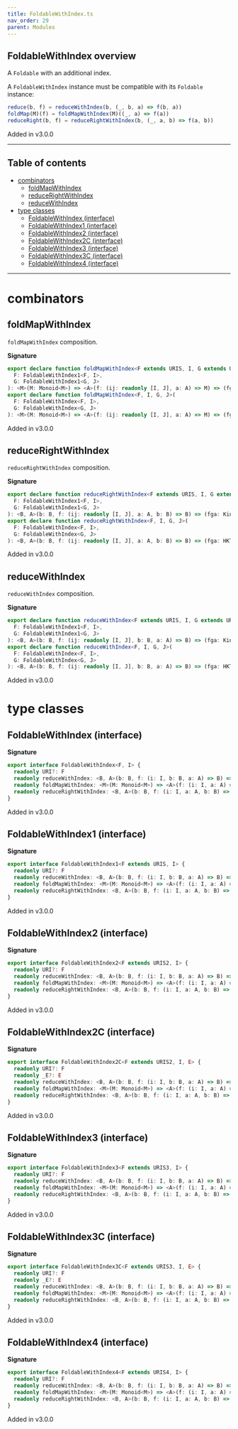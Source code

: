 ```yaml
---
title: FoldableWithIndex.ts
nav_order: 29
parent: Modules
---
```


## FoldableWithIndex overview

A `Foldable` with an additional index.

A `FoldableWithIndex` instance must be compatible with its `Foldable` instance:

```ts
reduce(b, f) = reduceWithIndex(b, (_, b, a) => f(b, a))
foldMap(M)(f) = foldMapWithIndex(M)((_, a) => f(a))
reduceRight(b, f) = reduceRightWithIndex(b, (_, a, b) => f(a, b))
```

Added in v3.0.0

---

<h2 class="text-delta">Table of contents</h2>

- [combinators](#combinators)
  - [foldMapWithIndex](#foldmapwithindex)
  - [reduceRightWithIndex](#reducerightwithindex)
  - [reduceWithIndex](#reducewithindex)
- [type classes](#type-classes)
  - [FoldableWithIndex (interface)](#foldablewithindex-interface)
  - [FoldableWithIndex1 (interface)](#foldablewithindex1-interface)
  - [FoldableWithIndex2 (interface)](#foldablewithindex2-interface)
  - [FoldableWithIndex2C (interface)](#foldablewithindex2c-interface)
  - [FoldableWithIndex3 (interface)](#foldablewithindex3-interface)
  - [FoldableWithIndex3C (interface)](#foldablewithindex3c-interface)
  - [FoldableWithIndex4 (interface)](#foldablewithindex4-interface)

---

# combinators

## foldMapWithIndex

`foldMapWithIndex` composition.

**Signature**

```ts
export declare function foldMapWithIndex<F extends URIS, I, G extends URIS, J>(
  F: FoldableWithIndex1<F, I>,
  G: FoldableWithIndex1<G, J>
): <M>(M: Monoid<M>) => <A>(f: (ij: readonly [I, J], a: A) => M) => (fga: Kind<F, Kind<G, A>>) => M
export declare function foldMapWithIndex<F, I, G, J>(
  F: FoldableWithIndex<F, I>,
  G: FoldableWithIndex<G, J>
): <M>(M: Monoid<M>) => <A>(f: (ij: readonly [I, J], a: A) => M) => (fga: HKT<F, HKT<G, A>>) => M
```

Added in v3.0.0

## reduceRightWithIndex

`reduceRightWithIndex` composition.

**Signature**

```ts
export declare function reduceRightWithIndex<F extends URIS, I, G extends URIS, J>(
  F: FoldableWithIndex1<F, I>,
  G: FoldableWithIndex1<G, J>
): <B, A>(b: B, f: (ij: readonly [I, J], a: A, b: B) => B) => (fga: Kind<F, Kind<G, A>>) => B
export declare function reduceRightWithIndex<F, I, G, J>(
  F: FoldableWithIndex<F, I>,
  G: FoldableWithIndex<G, J>
): <B, A>(b: B, f: (ij: readonly [I, J], a: A, b: B) => B) => (fga: HKT<F, HKT<G, A>>) => B
```

Added in v3.0.0

## reduceWithIndex

`reduceWithIndex` composition.

**Signature**

```ts
export declare function reduceWithIndex<F extends URIS, I, G extends URIS, J>(
  F: FoldableWithIndex1<F, I>,
  G: FoldableWithIndex1<G, J>
): <B, A>(b: B, f: (ij: readonly [I, J], b: B, a: A) => B) => (fga: Kind<F, Kind<G, A>>) => B
export declare function reduceWithIndex<F, I, G, J>(
  F: FoldableWithIndex<F, I>,
  G: FoldableWithIndex<G, J>
): <B, A>(b: B, f: (ij: readonly [I, J], b: B, a: A) => B) => (fga: HKT<F, HKT<G, A>>) => B
```

Added in v3.0.0

# type classes

## FoldableWithIndex (interface)

**Signature**

```ts
export interface FoldableWithIndex<F, I> {
  readonly URI?: F
  readonly reduceWithIndex: <B, A>(b: B, f: (i: I, b: B, a: A) => B) => (fa: HKT<F, A>) => B
  readonly foldMapWithIndex: <M>(M: Monoid<M>) => <A>(f: (i: I, a: A) => M) => (fa: HKT<F, A>) => M
  readonly reduceRightWithIndex: <B, A>(b: B, f: (i: I, a: A, b: B) => B) => (fa: HKT<F, A>) => B
}
```

Added in v3.0.0

## FoldableWithIndex1 (interface)

**Signature**

```ts
export interface FoldableWithIndex1<F extends URIS, I> {
  readonly URI?: F
  readonly reduceWithIndex: <B, A>(b: B, f: (i: I, b: B, a: A) => B) => (fa: Kind<F, A>) => B
  readonly foldMapWithIndex: <M>(M: Monoid<M>) => <A>(f: (i: I, a: A) => M) => (fa: Kind<F, A>) => M
  readonly reduceRightWithIndex: <B, A>(b: B, f: (i: I, a: A, b: B) => B) => (fa: Kind<F, A>) => B
}
```

Added in v3.0.0

## FoldableWithIndex2 (interface)

**Signature**

```ts
export interface FoldableWithIndex2<F extends URIS2, I> {
  readonly URI?: F
  readonly reduceWithIndex: <B, A>(b: B, f: (i: I, b: B, a: A) => B) => <E>(fa: Kind2<F, E, A>) => B
  readonly foldMapWithIndex: <M>(M: Monoid<M>) => <A>(f: (i: I, a: A) => M) => <E>(fa: Kind2<F, E, A>) => M
  readonly reduceRightWithIndex: <B, A>(b: B, f: (i: I, a: A, b: B) => B) => <E>(fa: Kind2<F, E, A>) => B
}
```

Added in v3.0.0

## FoldableWithIndex2C (interface)

**Signature**

```ts
export interface FoldableWithIndex2C<F extends URIS2, I, E> {
  readonly URI?: F
  readonly _E?: E
  readonly reduceWithIndex: <B, A>(b: B, f: (i: I, b: B, a: A) => B) => (fa: Kind2<F, E, A>) => B
  readonly foldMapWithIndex: <M>(M: Monoid<M>) => <A>(f: (i: I, a: A) => M) => (fa: Kind2<F, E, A>) => M
  readonly reduceRightWithIndex: <B, A>(b: B, f: (i: I, a: A, b: B) => B) => (fa: Kind2<F, E, A>) => B
}
```

Added in v3.0.0

## FoldableWithIndex3 (interface)

**Signature**

```ts
export interface FoldableWithIndex3<F extends URIS3, I> {
  readonly URI?: F
  readonly reduceWithIndex: <B, A>(b: B, f: (i: I, b: B, a: A) => B) => <R, E>(fa: Kind3<F, R, E, A>) => B
  readonly foldMapWithIndex: <M>(M: Monoid<M>) => <A>(f: (i: I, a: A) => M) => <R, E>(fa: Kind3<F, R, E, A>) => M
  readonly reduceRightWithIndex: <B, A>(b: B, f: (i: I, a: A, b: B) => B) => <R, E>(fa: Kind3<F, R, E, A>) => B
}
```

Added in v3.0.0

## FoldableWithIndex3C (interface)

**Signature**

```ts
export interface FoldableWithIndex3C<F extends URIS3, I, E> {
  readonly URI?: F
  readonly _E?: E
  readonly reduceWithIndex: <B, A>(b: B, f: (i: I, b: B, a: A) => B) => <R>(fa: Kind3<F, R, E, A>) => B
  readonly foldMapWithIndex: <M>(M: Monoid<M>) => <A>(f: (i: I, a: A) => M) => <R>(fa: Kind3<F, R, E, A>) => M
  readonly reduceRightWithIndex: <B, A>(b: B, f: (i: I, a: A, b: B) => B) => <R>(fa: Kind3<F, R, E, A>) => B
}
```

Added in v3.0.0

## FoldableWithIndex4 (interface)

**Signature**

```ts
export interface FoldableWithIndex4<F extends URIS4, I> {
  readonly URI?: F
  readonly reduceWithIndex: <B, A>(b: B, f: (i: I, b: B, a: A) => B) => <S, R, E>(fa: Kind4<F, S, R, E, A>) => B
  readonly foldMapWithIndex: <M>(M: Monoid<M>) => <A>(f: (i: I, a: A) => M) => <S, R, E>(fa: Kind4<F, S, R, E, A>) => M
  readonly reduceRightWithIndex: <B, A>(b: B, f: (i: I, a: A, b: B) => B) => <S, R, E>(fa: Kind4<F, S, R, E, A>) => B
}
```

Added in v3.0.0
